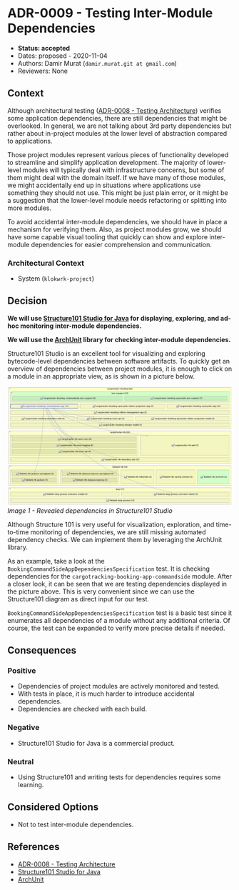 # ADR-0009 - Testing Inter-Module Dependencies
* **Status: accepted**
* Dates: proposed - 2020-11-04
* Authors: Damir Murat (`damir.murat.git at gmail.com`)
* Reviewers: None

## Context
Although architectural testing ([ADR-0008 - Testing Architecture](0008-testing-architecture.md)) verifies some application dependencies, there are still dependencies that might be overlooked.
In general, we are not talking about 3rd party dependencies but rather about in-project modules at the lower level of abstraction compared to applications.

Those project modules represent various pieces of functionality developed to streamline and simplify application development. The majority of lower-level modules will typically deal with
infrastructure concerns, but some of them might deal with the domain itself. If we have many of those modules, we might accidentally end up in situations where applications use something they should
not use. This might be just plain error, or it might be a suggestion that the lower-level module needs refactoring or splitting into more modules.

To avoid accidental inter-module dependencies, we should have in place a mechanism for verifying them. Also, as project modules grow, we should have some capable visual tooling that quickly can show
and explore inter-module dependencies for easier comprehension and communication.

### Architectural Context
* System (`klokwrk-project`)

## Decision
**We will use [Structure101 Studio for Java](https://structure101.com/products/studio/) for displaying, exploring, and ad-hoc monitoring inter-module dependencies.**

**We will use the [ArchUnit](https://www.archunit.org/) library for checking inter-module dependencies.**

Structure101 Studio is an excellent tool for visualizing and exploring bytecode-level dependencies between software artifacts. To quickly get an overview of dependencies between project modules, it
is enough to click on a module in an appropriate view, as is shown in a picture below.

![Image 1 - Revealed dependencies in Structure101 Studio](images/ADR0009-01-revealed-dependencies.jpg0.jpg "Image 1 - Revealed dependencies in Structure101 Studio") <br/>
*Image 1 - Revealed dependencies in Structure101 Studio*

Although Structure 101 is very useful for visualization, exploration, and time-to-time monitoring of dependencies, we are still missing automated dependency checks. We can implement them by
leveraging the ArchUnit library.

As an example, take a look at the `BookingCommandSideAppDependenciesSpecification` test. It is checking dependencies for the `cargotracking-booking-app-commandside` module. After a closer look,
it can be seen that we are testing dependencies displayed in the picture above. This is very convenient since we can use the Structure101 diagram as direct input for our test.

`BookingCommandSideAppDependenciesSpecification` test is a basic test since it enumerates all dependencies of a module without any additional criteria. Of course, the test can be expanded to verify
more precise details if needed.

## Consequences
### Positive
* Dependencies of project modules are actively monitored and tested.
* With tests in place, it is much harder to introduce accidental dependencies.
* Dependencies are checked with each build.

### Negative
* Structure101 Studio for Java is a commercial product.

### Neutral
* Using Structure101 and writing tests for dependencies requires some learning.

## Considered Options
* Not to test inter-module dependencies.

## References
* [ADR-0008 - Testing Architecture](0008-testing-architecture.md)
* [Structure101 Studio for Java](https://structure101.com/products/studio/)
* [ArchUnit](https://www.archunit.org/)
